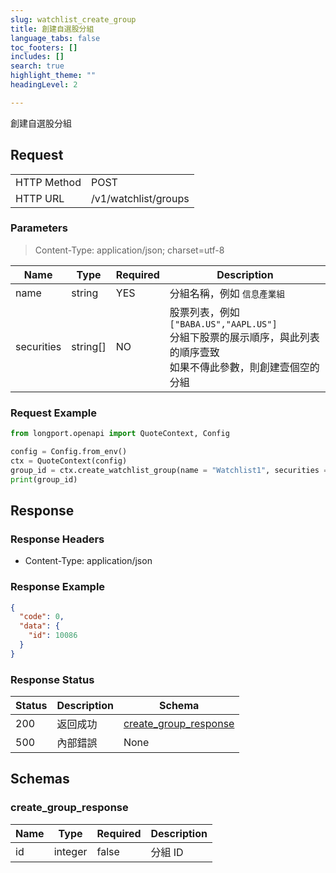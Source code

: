 ```yaml
---
slug: watchlist_create_group
title: 創建自選股分組 
language_tabs: false
toc_footers: []
includes: []
search: true
highlight_theme: ""
headingLevel: 2

---
```


創建自選股分組

<SDKLinks module="quote" klass="QuoteContext" method="create_watchlist_group" />

## 

## Request

<table className="http-basic">
<tbody>
<tr><td className="http-basic-key">HTTP Method</td><td>POST</td></tr>
<tr><td className="http-basic-key">HTTP URL</td><td>/v1/watchlist/groups 
</td></tr>
</tbody>
</table>

### Parameters

> Content-Type: application/json; charset=utf-8

| Name | Type | Required | Description |
|---|---|---|---|
| name | string | YES | 分組名稱，例如 `信息產業組` |
| securities | string[] | NO | 股票列表，例如 `["BABA.US","AAPL.US"]`<br /> 分組下股票的展示順序，與此列表的順序壹致<br /> 如果不傳此參數，則創建壹個空的分組 |

### Request Example

```python
from longport.openapi import QuoteContext, Config

config = Config.from_env()
ctx = QuoteContext(config)
group_id = ctx.create_watchlist_group(name = "Watchlist1", securities = ["700.HK", "AAPL.US"])
print(group_id)
```

## Response

### Response Headers

- Content-Type: application/json

### Response Example

```json
{
  "code": 0,
  "data": {
    "id": 10086
  }
}
```

### Response Status

| Status | Description | Schema |
|---|---|---|
| 200 | 返回成功 | [create_group_response](#schemacreate_group_response) |
| 500 | 內部錯誤 | None |

<aside className="success">
</aside>

## Schemas

### create_group_response

<a id="schemacreate_group_response"></a>
<a id="schemacreate_group_response"></a>

|Name|Type|Required|Description|
|---|---|---|---|
|id|integer|false|分組 ID|

